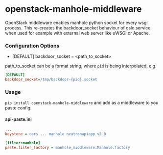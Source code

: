 # openstack-manhole-middleware
OpenStack middleware enables manhole python socket for every wsgi process. This re-creates the backdoor_socket behaviour of oslo.service when used for example with external web server like uWSGI or Apache.

### Configuration Options
* [DEFAULT] backdoor_socket = <path_to_socket>

path_to_socket can be a format string, where `pid` is being interpolated, e.g.
```ini
[DEFAULT]
backdoor_socket=/tmp/backdoor-{pid}.socket
```

### Usage
`pip install openstack-manhole-middleware` and add as a middleware to you paste config.


#### api-paste.ini
```ini
...
keystone = cors ... manhole neutronapiapp_v2_0

[filter:manhole]
paste.filter_factory = manhole_middleware:Manhole.factory
```
